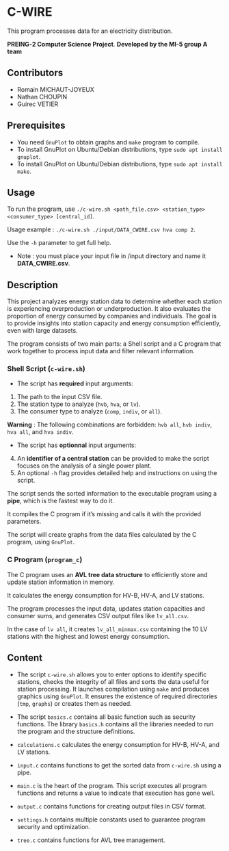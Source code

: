 # C-WIRE
This program processes data for an electricity distribution.

**PREING-2 Computer Science Project**. **Developed by the MI-5 group A team**

## Contributors

- Romain MICHAUT-JOYEUX
- Nathan CHOUPIN
- Guirec VETIER

## Prerequisites

- You need `GnuPlot` to obtain graphs and `make` program to compile.
- To install GnuPlot on Ubuntu/Debian distributions, type `sudo apt install gnuplot`.
- To install GnuPlot on Ubuntu/Debian distributions, type `sudo apt install make`.

## Usage

To run the program, use `./c-wire.sh <path_file.csv> <station_type> <consumer_type> [central_id]`.

Usage example : `./c-wire.sh ./input/DATA_CWIRE.csv hva comp 2`.

Use the `-h` parameter to get full help.
- Note : you must place your input file in /input directory and name it **DATA_CWIRE.csv**.

## Description

This project analyzes energy station data to determine whether each station is experiencing overproduction or underproduction. It also evaluates the proportion of energy consumed by companies and individuals. The goal is to provide insights into station capacity and energy consumption efficiently, even with large datasets.

The program consists of two main parts: a Shell script and a C program that work together to process input data and filter relevant information.

### Shell Script (`c-wire.sh`)

- The script has **required** input arguments:
1. The path to the input CSV file.
2. The station type to analyze (`hvb`, `hva`, or `lv`).
3. The consumer type to analyze (`comp`, `indiv`, or `all`).

**Warning** : The following combinations are forbidden: `hvb all`, `hvb indiv`, `hva all`, and `hva indiv`.

- The script has **optionnal** input arguments:

4. An **identifier of a central station** can be provided to make the script focuses on the analysis of a single power plant.
5. An optional `-h` flag provides detailed help and instructions on using the script.

The script sends the sorted information to the executable program using a **pipe**, which is the fastest way to do it.

It compiles the C program if it’s missing and calls it with the provided parameters.

The script will create graphs from the data files calculated by the C program, using `GnuPlot`.

### C Program (`program_c`)

The C program uses an **AVL tree data structure** to efficiently store and update station information in memory.

It calculates the energy consumption for HV-B, HV-A, and LV stations.

The program processes the input data, updates station capacities and consumer sums, and generates CSV output files like `lv_all.csv`.

In the case of `lv all`, it creates `lv_all_minmax.csv` containing the 10 LV stations with the highest and lowest energy consumption.

## Content

- The script `c-wire.sh` allows you to enter options to identify specific stations, checks the integrity of all files and sorts the data useful for station processing. It launches compilation using `make` and produces graphics using `GnuPlot`. It ensures the existence of required directories (`tmp`, `graphs`) or creates them as needed.

- The script `basics.c` contains all basic function such as security functions. The library `basics.h` contains all the libraries needed to run the program and the structure definitions.

- `calculations.c` calculates the energy consumption for HV-B, HV-A, and LV stations.

- `input.c` contains functions to get the sorted data from `c-wire.sh` using a pipe.

- `main.c` is the heart of the program. This script executes all program functions and returns a value to indicate that execution has gone well.

- `output.c` contains functions for creating output files in CSV format.

- `settings.h` contains multiple constants used to guarantee program security and optimization.

- `tree.c` contains functions for AVL tree management.